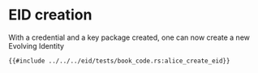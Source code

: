 # EID creation

With a credential and a key package created, one can now create a new Evolving Identity

```rust,no_run,noplayground
{{#include ../../../eid/tests/book_code.rs:alice_create_eid}}
```